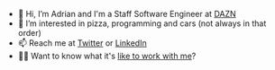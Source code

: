 - 👋  Hi, I’m Adrian and I'm a Staff Software Engineer at [DAZN](https://www.dazn.com)
- 👀  I’m interested in pizza, programming and cars (not always in that order)
- 📫  Reach me at [Twitter](https://twitter.com/AdrianLThomas/) or [LinkedIn](https://www.linkedin.com/in/adrianthomas/)
- 👨‍💻  Want to know what it's [like to work with me](./working-with-me.md)?